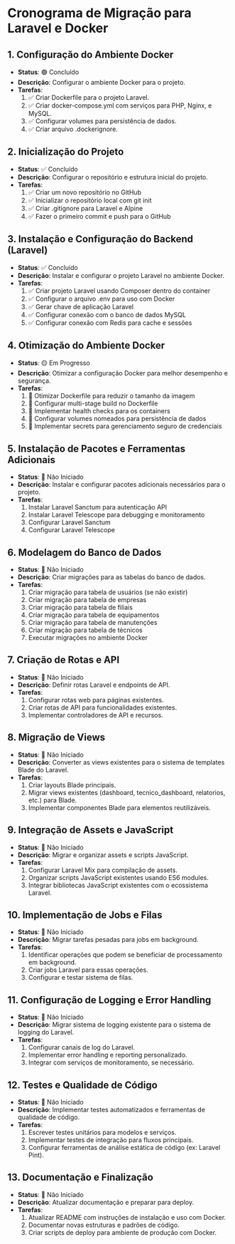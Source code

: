 # Cronograma de Migração para Laravel e Docker

## 1. Configuração do Ambiente Docker
- **Status**: 🟢 Concluído
- **Descrição**: Configurar o ambiente Docker para o projeto.
- **Tarefas**:
  1. ✅ Criar Dockerfile para o projeto Laravel.
  2. ✅ Criar docker-compose.yml com serviços para PHP, Nginx, e MySQL.
  3. ✅ Configurar volumes para persistência de dados.
  4. ✅ Criar arquivo .dockerignore.

## 2. Inicialização do Projeto
- **Status**: ✅ Concluído
- **Descrição**: Configurar o repositório e estrutura inicial do projeto.
- **Tarefas**:
  1. ✅ Criar um novo repositório no GitHub
  2. ✅ Inicializar o repositório local com git init
  3. ✅ Criar .gitignore para Laravel e Alpine
  4. ✅ Fazer o primeiro commit e push para o GitHub

## 3. Instalação e Configuração do Backend (Laravel)
- **Status**: ✅ Concluído
- **Descrição**: Instalar e configurar o projeto Laravel no ambiente Docker.
- **Tarefas**:
  1. ✅ Criar projeto Laravel usando Composer dentro do container
  2. ✅ Configurar o arquivo .env para uso com Docker
  3. ✅ Gerar chave de aplicação Laravel
  4. ✅ Configurar conexão com o banco de dados MySQL
  5. ✅ Configurar conexão com Redis para cache e sessões

## 4. Otimização do Ambiente Docker
- **Status**: 🟡 Em Progresso
- **Descrição**: Otimizar a configuração Docker para melhor desempenho e segurança.
- **Tarefas**:
  1. 🔵 Otimizar Dockerfile para reduzir o tamanho da imagem
  2. 🔵 Configurar multi-stage build no Dockerfile
  3. 🔵 Implementar health checks para os containers
  4. 🔵 Configurar volumes nomeados para persistência de dados
  5. 🔵 Implementar secrets para gerenciamento seguro de credenciais

## 5. Instalação de Pacotes e Ferramentas Adicionais
- **Status**: 🔴 Não Iniciado
- **Descrição**: Instalar e configurar pacotes adicionais necessários para o projeto.
- **Tarefas**:
  1. Instalar Laravel Sanctum para autenticação API
  2. Instalar Laravel Telescope para debugging e monitoramento
  3. Configurar Laravel Sanctum
  4. Configurar Laravel Telescope

## 6. Modelagem do Banco de Dados
- **Status**: 🔴 Não Iniciado
- **Descrição**: Criar migrações para as tabelas do banco de dados.
- **Tarefas**:
  1. Criar migração para tabela de usuários (se não existir)
  2. Criar migração para tabela de empresas
  3. Criar migração para tabela de filiais
  4. Criar migração para tabela de equipamentos
  5. Criar migração para tabela de manutenções
  6. Criar migração para tabela de técnicos
  7. Executar migrações no ambiente Docker

## 7. Criação de Rotas e API
- **Status**: 🔴 Não Iniciado
- **Descrição**: Definir rotas Laravel e endpoints de API.
- **Tarefas**:
  1. Configurar rotas web para páginas existentes.
  2. Criar rotas de API para funcionalidades existentes.
  3. Implementar controladores de API e recursos.

## 8. Migração de Views
- **Status**: 🔴 Não Iniciado
- **Descrição**: Converter as views existentes para o sistema de templates Blade do Laravel.
- **Tarefas**:
  1. Criar layouts Blade principais.
  2. Migrar views existentes (dashboard, tecnico_dashboard, relatorios, etc.) para Blade.
  3. Implementar componentes Blade para elementos reutilizáveis.

## 9. Integração de Assets e JavaScript
- **Status**: 🔴 Não Iniciado
- **Descrição**: Migrar e organizar assets e scripts JavaScript.
- **Tarefas**:
  1. Configurar Laravel Mix para compilação de assets.
  2. Organizar scripts JavaScript existentes usando ES6 modules.
  3. Integrar bibliotecas JavaScript existentes com o ecossistema Laravel.

## 10. Implementação de Jobs e Filas
- **Status**: 🔴 Não Iniciado
- **Descrição**: Migrar tarefas pesadas para jobs em background.
- **Tarefas**:
  1. Identificar operações que podem se beneficiar de processamento em background.
  2. Criar jobs Laravel para essas operações.
  3. Configurar e testar sistema de filas.

## 11. Configuração de Logging e Error Handling
- **Status**: 🔴 Não Iniciado
- **Descrição**: Migrar sistema de logging existente para o sistema de logging do Laravel.
- **Tarefas**:
  1. Configurar canais de log do Laravel.
  2. Implementar error handling e reporting personalizado.
  3. Integrar com serviços de monitoramento, se necessário.

## 12. Testes e Qualidade de Código
- **Status**: 🔴 Não Iniciado
- **Descrição**: Implementar testes automatizados e ferramentas de qualidade de código.
- **Tarefas**:
  1. Escrever testes unitários para modelos e serviços.
  2. Implementar testes de integração para fluxos principais.
  3. Configurar ferramentas de análise estática de código (ex: Laravel Pint).

## 13. Documentação e Finalização
- **Status**: 🔴 Não Iniciado
- **Descrição**: Atualizar documentação e preparar para deploy.
- **Tarefas**:
  1. Atualizar README com instruções de instalação e uso com Docker.
  2. Documentar novas estruturas e padrões de código.
  3. Criar scripts de deploy para ambiente de produção com Docker.